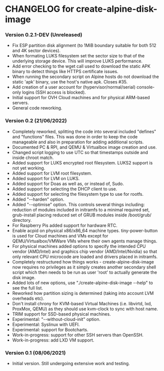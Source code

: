 # CHANGELOG for create-alpine-disk-image

### Version 0.2.1-DEV (Unreleased)

* Fix ESP partition disk alignment (to 1MiB boundary suitable for both 512
  and 4K sector devices).
* When formating LUKS filesystem set the sector size to that of the underlying
  storage device. This will improve LUKS performance.
* Add error checking to the wget call used to download the static APK binary
  to detect things like HTTPS certificate issues.
* When running the secondary script on Alpine hosts do not download the
  static 'apk' binary, use the host's native apk. Closes #35.
* Add creation of a user account for (hypervisor/normal/serial) console-only
  logins (SSH access is blocked).
* Initial support for OVH Cloud machines and for physical ARM-based servers.
* General code reworking.


### Version 0.2 (21/06/2022)

* Completely reworked, splitting the code into several included "defines" and
  "functions" files. This was done in order to keep the code manageable and
  also in preparation for adding additional scripts.
* Documented PC & RPI, and QEMU & Virtualbox image creation and use.
* Changed script logging to use UTC so that timestamps outside and inside
  chroot match.
* Added support for LUKS encrypted root filesystem. LUKS2 support is not yet
  working.
* Added support for LVM root filesystem.
* Added support for LVM on LUKS.
* Added support for Doas as well as, or instead of, Sudo.
* Added support for selecting the DHCP client to use.
* Added support for selecting the filesystem type to use for rootfs.
* Added "--harden" option.
* Added "--optimise" option. This controls several things including: reduction
  of modules included in initramfs to a minimal required set, grub-install
  placing reduced set of GRUB modules inside /boot/grub/ directory.
* For Raspberry Pis added support for hardware RTC.
* Enable acpid on physical x86/x86_64 machine types. tiny-power-button is used
  for Cloud machines and VMs except for QEMU/Virtualbox/VMWare VMs where their
  own agents manage things.
* For physical machines added options to specify the intended CPU vendor
  (AMD/Intel) and graphics chip vendor (AMD/Intel/Nvidia) so that only relevant
  CPU microcode are loaded and drivers placed in initramfs.
* Completely restructured how things works - create-alpine-disk-image now
  requires no privileges as it simply creates another secondary shell script
  which then needs to be run as user 'root' to actually generate the disk image.
* Added lots of new options, use "./create-alpine-disk-image --help" to see the
  full list.
* Reworked how partition sizing is determined (taking into account LVM overheads
  etc).
* Don't install chrony for KVM-based Virtual Machines (i.e. libvirtd, lxd,
  ProxMox, QEMU) as they should use kvm-clock to sync with host name.
* TRIM support for SSD-based physical machines.
* Experimental: "--without-cloud-init" option.
* Experimental: Syslinux with UEFI.
* Experimental: support for Bootcharts.
* Work-in-progress: support for other SSH servers than OpenSSH.
* Work-in-progress: add LXD VM support.

### Version 0.1 (08/06/2021)

* Initial version. Still undergoing extensive work and testing.
